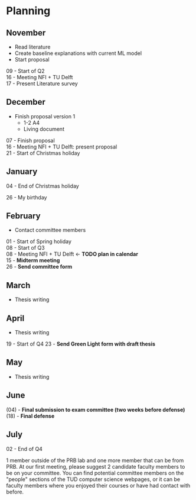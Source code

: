# Planning

## November
* Read literature
* Create baseline explanations with current ML model
* Start proposal

09 - Start of Q2  
16 - Meeting NFI + TU Delft  
17 - Present Literature survey

## December
* Finish proposal version 1
  * 1-2 A4
  * Living document

07 - Finish proposal  
16 - Meeting NFI + TU Delft: present proposal  
21 - Start of Christmas holiday

## January
04 - End of Christmas holiday

26 - My birthday

## February
* Contact committee members

01 - Start of Spring holiday  
08 - Start of Q3  
08 - Meeting NFI + TU Delft <- **TODO plan in calendar**  
15 - **Midterm meeting**  
26 - **Send committee form**

## March
* Thesis writing

## April
* Thesis writing  

19 - Start of Q4
23 - **Send Green Light form with draft thesis**

## May
* Thesis writing

## June
(04) - **Final submission to exam committee (two weeks before defense)**  
(18) - **Final defense**

## July
02 - End of Q4



1 member outside of the PRB lab and one more member that can be from PRB. At our first meeting, please suggest 2 candidate faculty members to be on your committee. You can find potential committee members on the "people" sections of the TUD computer science webpages, or it can be faculty members where you enjoyed their courses or have had contact with before.
